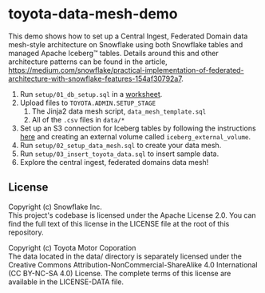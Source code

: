 # toyota-data-mesh-demo

This demo shows how to set up a Central Ingest, Federated Domain data mesh-style architecture on Snowflake using both Snowflake tables and managed Apache Iceberg™ tables. Details around this and other architecture patterns can be found in the article, https://medium.com/snowflake/practical-implementation-of-federated-architecture-with-snowflake-features-154af30792a7.

1. Run `setup/01_db_setup.sql` in a [worksheet](https://app.snowflake.com/_deeplink/worksheets/?utm_source=snowflake&utm_medium=github&utm_campaign=summit25builderkeynote&utm_content=-app-toyota-data-mesh-demo).
2. Upload files to `TOYOTA.ADMIN.SETUP_STAGE`
	1. The Jinja2 data mesh script, `data_mesh_template.sql`
	2. All of the `.csv` files in `data/*`
3. Set up an S3 connection for Iceberg tables by following the instructions [here](https://docs.snowflake.com/user-guide/tutorials/create-your-first-iceberg-table?utm_source=snowflake&utm_medium=github&utm_campaign=summit25builderkeynote&utm_content=-app-toyota-data-mesh-demo#create-an-external-volume) and creating an external volume called `iceberg_external_volume`.
4. Run `setup/02_setup_data_mesh.sql` to create your data mesh.
5. Run `setup/03_insert_toyota_data.sql` to insert sample data.
6. Explore the central ingest, federated domains data mesh!

## License
Copyright (c) Snowflake Inc.  
This project's codebase is licensed under the Apache License 2.0. You can find the full text of this license in the LICENSE file at the root of this repository.

Copyright (c) Toyota Motor Coporation  
The data located in the data/ directory is separately licensed under the Creative Commons Attribution-NonCommercial-ShareAlike 4.0 International (CC BY-NC-SA 4.0) License. The complete terms of this license are available in the LICENSE-DATA file.

